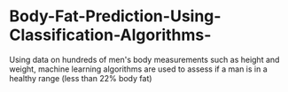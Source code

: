 # Body-Fat-Prediction-Using-Classification-Algorithms-
Using data on hundreds of men's body measurements such as height and weight, machine learning algorithms are used to assess if a man is in a healthy range (less than 22% body fat) 
